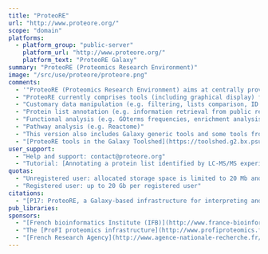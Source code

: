 ```yaml
---
title: "ProteoRE"
url: "http://www.proteore.org/"
scope: "domain"
platforms:
  - platform_group: "public-server"
    platform_url: "http://www.proteore.org/"
    platform_text: "ProteoRE Galaxy"
summary: "ProteoRE (Proteomics Research Environment)"
image: "/src/use/proteore/proteore.png"
comments:
  - '"ProteoRE (Proteomics Research Environment) aims at centrally providing the proteomics community with an online research service enabling biologists/clinicians without programming expertise to **annotate and interpret** their proteomics data through the Web."'
  - "ProteoRE currently comprises tools (including graphical display) for:"
  - "Customary data manipulation (e.g. filtering, lists comparison, ID conversion…)"
  - "Protein list annotation (e.g. information retrieval from public resources - human species)"
  - "Functional analysis (e.g. GOterms frequencies, enrichment analysis) including graphical representation."
  - "Pathway analysis (e.g. Reactome)"
  - "This version also includes Galaxy generic tools and some tools from the [GalaxyP project](https://usegalaxyp.org/) that should be of great help for people who want to (re)process their MS-based proteomics data (e.g. peptide/protein identification)."
  - "[ProteoRE tools in the Galaxy Toolshed](https://toolshed.g2.bx.psu.edu/view/proteore)"
user_support:
  - "Help and support: contact@proteore.org"
  - "Tutorial: [Annotating a protein list identified by LC-MS/MS experiments](http://proteore.org/u/proteore/p/proteore-tutorial-1-annotating-a-protein-list-identified-by-lc-msms-experiments)"
quotas:
  - "Unregistered user: allocated storage space is limited to 20 Mb and is not conserved between sessions."
  - "Registered user: up to 20 Gb per registered user"
citations:
  - "[P17: ProteoRE, a Galaxy-based infrastructure for interpreting and exploring mass spectrometry-based proteomics data](http://sched.co/B8U9), [GCC2017](https://gcc2017.sched.com/) poster presentation, Lien Nguyen, Maud Lacombe, Sandra Dérozier, Lisa Perus, Olivier Rué, Florence Combes, Christophe Caron, Virginie Brun, Valentin Loux, Yves Vandenbrouck"
pub_libraries:
sponsors:
  - "[French bioinformatics Institute (IFB)](http://www.france-bioinformatique.fr/en)"
  - "The [ProFI proteomics infrastructure](http://www.profiproteomics.fr/)"
  - "[French Research Agency](http://www.agence-nationale-recherche.fr/en/) (ANR-11-INBS-0013)."
---
```

